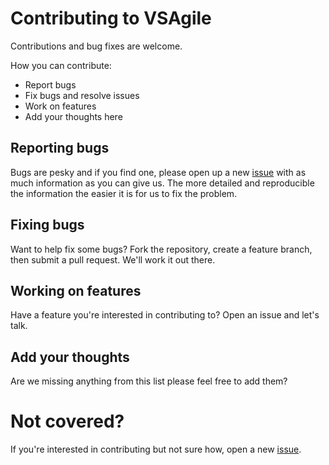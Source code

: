 # Contributing to VSAgile

Contributions and bug fixes are welcome.

How you can contribute:
- Report bugs
- Fix bugs and resolve issues
- Work on features
- Add your thoughts here

## Reporting bugs

Bugs are pesky and if you find one, please open up a new [issue](https://github.com/vip20/vscode-agile-board/issues) with as much information as you can give us. The more detailed and reproducible the information the easier it is for us to fix the problem.

## Fixing bugs

Want to help fix some bugs? Fork the repository, create a feature branch, then submit a pull request. We'll work it out there.

## Working on features

Have a feature you're interested in contributing to? Open an issue and let's talk.

## Add your thoughts

Are we missing anything from this list please feel free to add them?

# Not covered?

If you're interested in contributing but not sure how, open a new [issue](https://github.com/vip20/vscode-agile-board/issues).